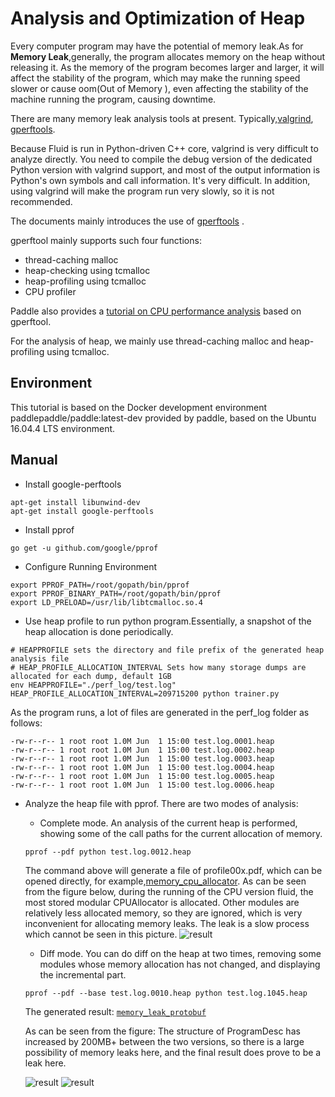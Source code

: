 # Analysis and Optimization of Heap

Every computer program may have the potential of memory leak.As for **Memory Leak**,generally, the program allocates memory on the heap without releasing it. As the memory of the program becomes larger and larger, it will affect the stability of the program, which may make the running speed slower or cause oom(Out of Memory ), even affecting the stability of the machine running the program, causing downtime.


There are many memory leak analysis tools at present. Typically,[valgrind](http://valgrind.org/docs/manual/quick-start.html#quick-start.intro), [gperftools](https://gperftools.github.io/gperftools/).

Because Fluid is run in Python-driven C++ core, valgrind is very difficult to analyze directly. You need to compile the debug version of the dedicated Python version with valgrind support, and most of the output information is Python's own symbols and call information. It's very difficult. In addition, using valgrind will make the program run very slowly, so it is not recommended.

The documents mainly introduces the use of [gperftools](https://gperftools.github.io/gperftools/) .

gperftool mainly supports such four functions:

- thread-caching malloc
- heap-checking using tcmalloc
- heap-profiling using tcmalloc
- CPU profiler

Paddle also provides a [tutorial on CPU performance analysis](https://github.com/PaddlePaddle/FluidDoc/blob/develop/doc/fluid/howto/optimization/cpu_profiling_cn.md) based on gperftool.

For the analysis of heap, we mainly use thread-caching malloc and heap-profiling using tcmalloc.

## Environment

This tutorial is based on the Docker development environment paddlepaddle/paddle:latest-dev provided by paddle, based on the Ubuntu 16.04.4 LTS environment.

## Manual

- Install google-perftools

```
apt-get install libunwind-dev 
apt-get install google-perftools
```

- Install pprof

```
go get -u github.com/google/pprof
```

- Configure Running Environment

```
export PPROF_PATH=/root/gopath/bin/pprof
export PPROF_BINARY_PATH=/root/gopath/bin/pprof
export LD_PRELOAD=/usr/lib/libtcmalloc.so.4
```

- Use heap profile to run python program.Essentially, a snapshot of the heap allocation is done periodically.

```
# HEAPPROFILE sets the directory and file prefix of the generated heap analysis file
# HEAP_PROFILE_ALLOCATION_INTERVAL Sets how many storage dumps are allocated for each dump, default 1GB
env HEAPPROFILE="./perf_log/test.log" HEAP_PROFILE_ALLOCATION_INTERVAL=209715200 python trainer.py
```

As the program runs, a lot of files are generated in the perf_log folder as follows:

```
-rw-r--r-- 1 root root 1.0M Jun  1 15:00 test.log.0001.heap
-rw-r--r-- 1 root root 1.0M Jun  1 15:00 test.log.0002.heap
-rw-r--r-- 1 root root 1.0M Jun  1 15:00 test.log.0003.heap
-rw-r--r-- 1 root root 1.0M Jun  1 15:00 test.log.0004.heap
-rw-r--r-- 1 root root 1.0M Jun  1 15:00 test.log.0005.heap
-rw-r--r-- 1 root root 1.0M Jun  1 15:00 test.log.0006.heap
```

- Analyze the heap file with pprof. There are two modes of analysis:
	- Complete mode. An analysis of the current heap is performed, showing some of the call paths for the current allocation of memory.

	```
	pprof --pdf python test.log.0012.heap
	```
	The command above will generate a file of profile00x.pdf, which can be opened directly, for example,[memory_cpu_allocator](https://github.com/jacquesqiao/Paddle/blob/bd2ea0e1f84bb6522a66d44a072598153634cade/doc/fluid/howto/optimization/memory_cpu_allocator.pdf). As can be seen from the figure below, during the running of the CPU version fluid, the most stored modular CPUAllocator is allocated. Other modules are relatively less allocated memory, so they are ignored, which is very inconvenient for allocating memory leaks. The leak is a slow process which cannot be seen in this picture.
	![result](https://user-images.githubusercontent.com/3048612/40964027-a54033e4-68dc-11e8-836a-144910c4bb8c.png)
	
	- Diff mode. You can do diff on the heap at two times, removing some modules whose memory allocation has not changed, and displaying the incremental part.
	```
	pprof --pdf --base test.log.0010.heap python test.log.1045.heap
	```
	The generated result: [`memory_leak_protobuf`](https://github.com/jacquesqiao/Paddle/blob/bd2ea0e1f84bb6522a66d44a072598153634cade/doc/fluid/howto/optimization/memory_leak_protobuf.pdf)
	
	As can be seen from the figure: The structure of ProgramDesc has increased by 200MB+ between the two versions, so there is a large possibility of memory leaks here, and the final result does prove to be a leak here.
	
	![result](https://user-images.githubusercontent.com/3048612/40964057-b434d5e4-68dc-11e8-894b-8ab62bcf26c2.png)
	![result](https://user-images.githubusercontent.com/3048612/40964063-b7dbee44-68dc-11e8-9719-da279f86477f.png)
	